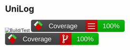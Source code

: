 
# UniLog

![Build/Test](https://github.com/Apian-Framework/UniLog/workflows/Build-Test/badge.svg)
![Line Coverage](https://github.com/Apian-Framework/Apian-CI-Badges/blob/UniLog/UniLog_linecoverage.svg)
![Branch Coverage](https://github.com/Apian-Framework/Apian-CI-Badges/blob/UniLog/UniLog_branchcoverage.svg)



